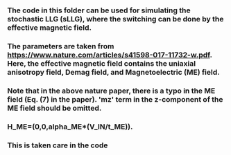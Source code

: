### The code in this folder can be used for simulating the stochastic LLG (sLLG), where the switching can be done by the effective magnetic field.
### The parameters are taken from https://www.nature.com/articles/s41598-017-11732-w.pdf. Here, the effective magnetic field contains the uniaxial anisotropy field, Demag field, and Magnetoelectric (ME) field. 
### Note that in the above nature paper, there is a typo in the ME field (Eq. (7) in the paper). 'mz' term in the z-component of the ME field should be omitted.
### H_ME=(0,0,alpha_ME*(V_IN/t_ME)). 
### This is taken care in the code
